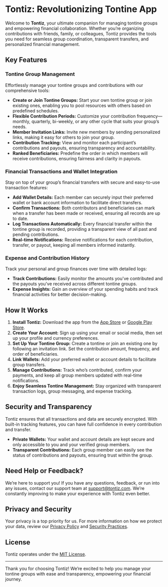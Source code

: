 # Tontiz: Revolutionizing Tontine App

Welcome to **Tontiz**, your ultimate companion for managing tontine groups and empowering financial collaboration. Whether you’re organizing contributions with friends, family, or colleagues, Tontiz provides the tools you need for seamless group coordination, transparent transfers, and personalized financial management.

## Key Features

### Tontine Group Management

Effortlessly manage your tontine groups and contributions with our comprehensive tools:

- **Create or Join Tontine Groups:** Start your own tontine group or join existing ones, enabling you to pool resources with others based on predefined schedules.
- **Flexible Contribution Periods:** Customize your contribution frequency—monthly, quarterly, bi-weekly, or any other cycle that suits your group’s needs.
- **Member Invitation Links:** Invite new members by sending personalized links, making it easy for others to join your group.
- **Contribution Tracking:** View and monitor each participant’s contributions and payouts, ensuring transparency and accountability.
- **Ranked Beneficiaries:** Predefine the order in which members will receive contributions, ensuring fairness and clarity in payouts.

### Financial Transactions and Wallet Integration

Stay on top of your group’s financial transfers with secure and easy-to-use transaction features:

- **Add Wallet Details:** Each member can securely input their preferred wallet or bank account information to facilitate direct transfers.
- **Confirm Transactions:** Both contributors and beneficiaries can mark when a transfer has been made or received, ensuring all records are up to date.
- **Log Transactions Automatically:** Every financial transfer within the tontine group is recorded, providing a transparent view of all past and pending contributions.
- **Real-time Notifications:** Receive notifications for each contribution, transfer, or payout, keeping all members informed instantly.

### Expense and Contribution History

Track your personal and group finances over time with detailed logs:

- **Track Contributions:** Easily monitor the amounts you've contributed and the payouts you've received across different tontine groups.
- **Expense Insights:** Gain an overview of your spending habits and track financial activities for better decision-making.

## How It Works

1. **Install Tontiz:** Download the app from the [App Store](#) or [Google Play Store](#).
2. **Create Your Account:** Sign up using your email or social media, then set up your profile and currency preferences.
3. **Set Up Your Tontine Group:** Create a tontine or join an existing one by following an invitation link. Set the contribution amount, frequency, and order of beneficiaries.
4. **Link Wallets:** Add your preferred wallet or account details to facilitate group transfers.
5. **Manage Contributions:** Track who’s contributed, confirm your payments, and keep all group members updated with real-time notifications.
6. **Enjoy Seamless Tontine Management:** Stay organized with transparent transaction logs, group messaging, and expense tracking.

## Security and Transparency

Tontiz ensures that all transactions and data are securely encrypted. With built-in tracking features, you can have full confidence in every contribution and transfer.

- **Private Wallets:** Your wallet and account details are kept secure and only accessible to you and your verified group members.
- **Transparent Contributions:** Each group member can easily see the status of contributions and payouts, ensuring trust within the group.

## Need Help or Feedback?

We’re here to support you! If you have any questions, feedback, or run into any issues, contact our support team at [support@tontiz.com](mailto:support@tontiz.com). We’re constantly improving to make your experience with Tontiz even better.

## Privacy and Security

Your privacy is a top priority for us. For more information on how we protect your data, review our [Privacy Policy](profile/privacy.md) and [Security Practices](profile/security.md).

## License

Tontiz operates under the [MIT License](LICENSE.md).

---

Thank you for choosing Tontiz! We’re excited to help you manage your tontine groups with ease and transparency, empowering your financial journey.
